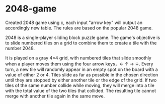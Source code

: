 # 2048-game
Created 2048 game using c, each input "arrow key" will output an accordingly new table. The rules are based on the popular 2048 game.

2048 is a single-player sliding block puzzle game. The game's objective is to slide numbered tiles on a grid to combine them to create a tile with the number 2048.

It is played on a gray 4×4 grid, with numbered tiles that slide smoothly when a player moves them using the four arrow keys，← ↑ → ↓.
Every turn, a new tile will randomly appear in an empty spot on the board with a value of either 2 or 4.
Tiles slide as far as possible in the chosen direction until they are stopped by either another tile or the edge of the grid. If two tiles of the same number collide while moving, they will merge into a tile with the total value of the two tiles that collided.
The resulting tile cannot merge with another tile again in the same move. 

 


